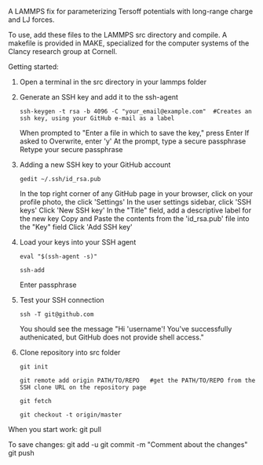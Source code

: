 A LAMMPS fix for parameterizing Tersoff potentials with long-range charge and LJ forces. 

To use, add these files to the LAMMPS src directory and compile. A makefile is provided in MAKE, specialized for the computer systems of the Clancy research group at Cornell. 

Getting started:

1.	Open a terminal in the src directory in your lammps folder

2.	Generate an SSH key and add it to the ssh-agent

		ssh-keygen -t rsa -b 4096 -C "your_email@example.com"  #Creates an ssh key, using your GitHub e-mail as a label
		
	When prompted to "Enter a file in which to save the key," press Enter
	If asked to Overwrite, enter 'y'
	At the prompt, type a secure passphrase
	Retype your secure passphrase
	
3.	Adding a new SSH key to your GitHub account

		gedit ~/.ssh/id_rsa.pub
	
	In the top right corner of any GitHub page in your browser, click on your profile photo, the click 'Settings'
	In the user settings sidebar, click 'SSH keys'
	Click 'New SSH key'
	In the "Title" field, add a descriptive label for the new key
	Copy and Paste the contents from the 'id_rsa.pub' file into the "Key" field
	Click 'Add SSH key'
	
4.	Load your keys into your SSH agent
	
		eval "$(ssh-agent -s)"
		
		ssh-add
		
	Enter passphrase
	
5.	Test your SSH connection

		ssh -T git@github.com
		
	You should see the message "Hi 'username'! You've successfully authenicated, but GitHub does not provide shell access."

6.	Clone repository into src folder
	
		git init
		
		git remote add origin PATH/TO/REPO	 #get the PATH/TO/REPO from the SSH clone URL on the repository page
		
		git fetch
		
		git checkout -t origin/master
		
		
		
When you start work:
git pull

To save changes:
git add -u
git commit -m "Comment about the changes"
git push
